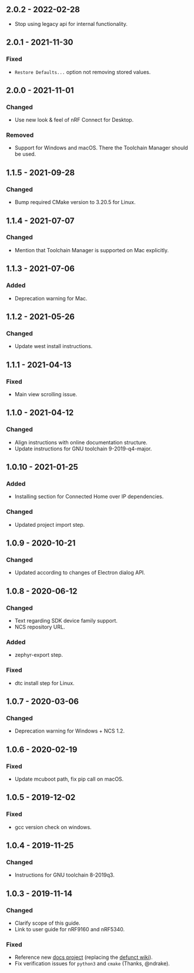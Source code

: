 ## 2.0.2 - 2022-02-28
- Stop using legacy api for internal functionality.

## 2.0.1 - 2021-11-30
### Fixed
- `Restore Defaults...` option not removing stored values.

## 2.0.0 - 2021-11-01
### Changed
- Use new look & feel of nRF Connect for Desktop.
### Removed
- Support for Windows and macOS. There the Toolchain Manager should be used.

## 1.1.5 - 2021-09-28
### Changed
- Bump required CMake version to 3.20.5 for Linux.

## 1.1.4 - 2021-07-07
### Changed
- Mention that Toolchain Manager is supported on Mac explicitly.

## 1.1.3 - 2021-07-06
### Added
- Deprecation warning for Mac.

## 1.1.2 - 2021-05-26
### Changed
- Update west install instructions.

## 1.1.1 - 2021-04-13
### Fixed
- Main view scrolling issue.

## 1.1.0 - 2021-04-12
### Changed
- Align instructions with online documentation structure.
- Update instructions for GNU toolchain 9-2019-q4-major.

## 1.0.10 - 2021-01-25
### Added
- Installing section for Connected Home over IP dependencies.
### Changed
- Updated project import step.

## 1.0.9 - 2020-10-21
### Changed
- Updated according to changes of Electron dialog API.

## 1.0.8 - 2020-06-12
### Changed
- Text regarding SDK device family support.
- NCS repository URL.
### Added
- zephyr-export step.
### Fixed
- dtc install step for Linux.

## 1.0.7 - 2020-03-06
### Changed
- Deprecation warning for Windows + NCS 1.2.

## 1.0.6 - 2020-02-19
### Fixed
- Update mcuboot path, fix pip call on macOS.

## 1.0.5 - 2019-12-02
### Fixed
- gcc version check on windows.

## 1.0.4 - 2019-11-25
### Changed
- Instructions for GNU toolchain 8-2019q3.

## 1.0.3 - 2019-11-14
### Changed
- Clarify scope of this guide.
- Link to user guide for nRF9160 and nRF5340.
### Fixed
- Reference new [docs project](https://nordicsemiconductor.github.io/pc-nrfconnect-docs/) (replacing the [defunct wiki](https://github.com/NordicSemiconductor/pc-nrfconnect-core/wiki)).
- Fix verification issues for `python3` and `cmake` (Thanks, @ndrake).
